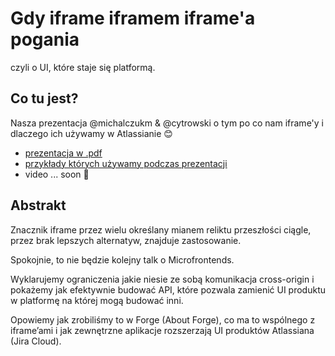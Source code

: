 # Gdy iframe iframem iframe'a pogania

czyli o UI, które staje się platformą.

## Co tu jest?

Nasza prezentacja @michalczukm & @cytrowski o tym po co nam iframe'y i dlaczego ich używamy w Atlassianie 😊

* [prezentacja w .pdf](./presentation.pdf)
* [przykłady których używamy podczas prezentacji](./examples/)
* video ... soon 🤞

## Abstrakt

Znacznik iframe przez wielu określany mianem reliktu przeszłości ciągle, przez brak lepszych alternatyw, znajduje zastosowanie. 

Spokojnie, to nie będzie kolejny talk o Microfrontends. 

Wyklarujemy ograniczenia jakie niesie ze sobą komunikacja cross-origin i pokażemy jak efektywnie budować API, które pozwala zamienić UI produktu w platformę na której mogą budować inni. 

Opowiemy jak zrobiliśmy to w Forge (About Forge), co ma to wspólnego z iframe’ami i jak zewnętrzne aplikacje rozszerzają UI produktów Atlassiana (Jira Cloud).
